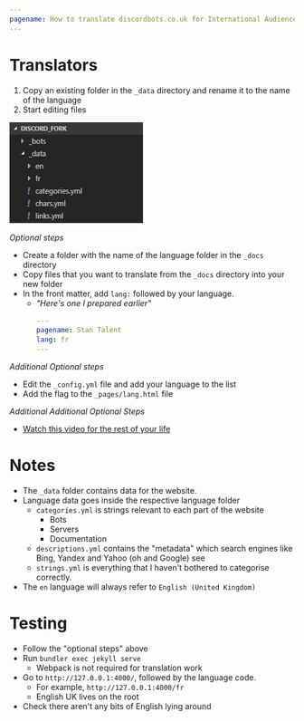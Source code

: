 ```yaml
---
pagename: How to translate discordbots.co.uk for International Audiences
---
```


# Translators
1. Copy an existing folder in the `_data` directory and rename it to the name of the language
2. Start editing files

![How to rename a folder.](/assets/images/locale/rename.gif)

_Optional steps_
- Create a folder with the name of the language folder in the `_docs` directory
- Copy files that you want to translate from the `_docs` directory into your new folder
- In the front matter, add `lang:` followed by your language.
  - _"Here's one I prepared earlier"_
    ```yml
    ---
    pagename: Stan Talent
    lang: fr
    ---
    ```

_Additional Optional steps_
- Edit the `_config.yml` file and add your language to the list
- Add the flag to the `_pages/lang.html` file

_Additional Additional Optional Steps_
- [Watch this video for the rest of your life](https://www.youtube.com/watch?v=846cjX0ZTrk)

# Notes
- The `_data` folder contains data for the website.
- Language data goes inside the respective language folder
  - `categories.yml` is strings relevant to each part of the website
    - Bots
    - Servers
    - Documentation
  - `descriptions.yml` contains the "metadata" which search engines like Bing, Yandex and Yahoo (oh and Google) see
  - `strings.yml` is everything that I haven't bothered to categorise correctly.
- The `en` language will always refer to `English (United Kingdom)`

# Testing
- Follow the "optional steps" above
- Run `bundler exec jekyll serve`
  - Webpack is not required for translation work
- Go to `http://127.0.0.1:4000/`, followed by the language code.
  - For example, `http://127.0.0.1:4000/fr`
  - English UK lives on the root
- Check there aren't any bits of English lying around

<!--
  Stan LOONA
  Stan Talent
-->
